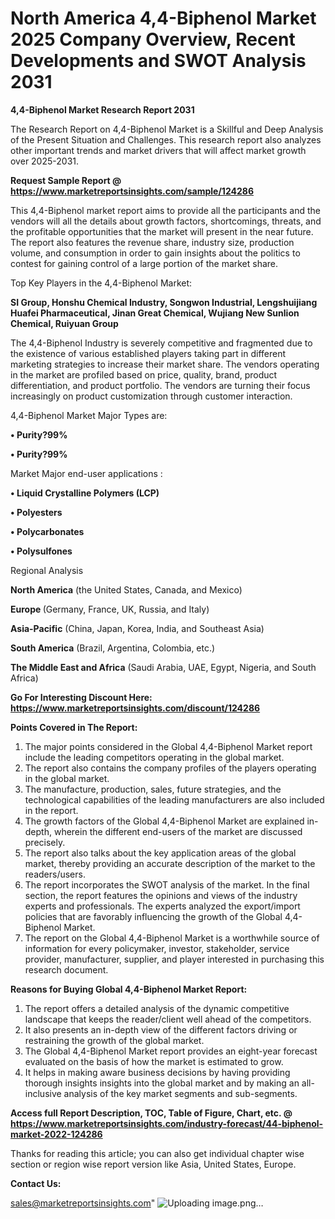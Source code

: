 # North America 4,4-Biphenol Market 2025 Company Overview, Recent Developments and SWOT Analysis 2031

<strong>4,4-Biphenol Market Research Report 2031</strong>

The Research Report on 4,4-Biphenol Market is a Skillful and Deep Analysis of the Present Situation and Challenges. This research report also analyzes other important trends and market drivers that will affect market growth over 2025-2031.

<strong>Request Sample Report @ <a href=https://www.marketreportsinsights.com/sample/124286>https://www.marketreportsinsights.com/sample/124286</a></strong>

This 4,4-Biphenol market report aims to provide all the participants and the vendors will all the details about growth factors, shortcomings, threats, and the profitable opportunities that the market will present in the near future. The report also features the revenue share, industry size, production volume, and consumption in order to gain insights about the politics to contest for gaining control of a large portion of the market share.

Top Key Players in the 4,4-Biphenol Market:

<strong>SI Group, Honshu Chemical Industry, Songwon Industrial, Lengshuijiang Huafei Pharmaceutical, Jinan Great Chemical, Wujiang New Sunlion Chemical, Ruiyuan Group</strong>

The 4,4-Biphenol Industry is severely competitive and fragmented due to the existence of various established players taking part in different marketing strategies to increase their market share. The vendors operating in the market are profiled based on price, quality, brand, product differentiation, and product portfolio. The vendors are turning their focus increasingly on product customization through customer interaction.

4,4-Biphenol Market Major Types are:

<strong>• Purity?99%

• Purity?99%</strong>

Market Major end-user applications :

<strong>• Liquid Crystalline Polymers (LCP)

• Polyesters

• Polycarbonates

• Polysulfones</strong>

Regional Analysis

</u><strong><b>North America</b></strong> (the United States, Canada, and Mexico)

<strong><b>Europe </b></strong>(Germany, France, UK, Russia, and Italy)

<strong><b>Asia-Pacific</b></strong> (China, Japan, Korea, India, and Southeast Asia)

<strong><b>South America</b></strong> (Brazil, Argentina, Colombia, etc.)

<strong><b>The Middle East and Africa</b></strong> (Saudi Arabia, UAE, Egypt, Nigeria, and South Africa)

<strong>Go For Interesting Discount Here: <a href=https://www.marketreportsinsights.com/discount/124286>https://www.marketreportsinsights.com/discount/124286</a></strong>

<strong>Points Covered in The Report:</strong>
<ol>
  <li>The major points considered in the Global 4,4-Biphenol Market report include the leading competitors operating in the global market.</li>
  <li>The report also contains the company profiles of the players operating in the global market.</li>
  <li>The manufacture, production, sales, future strategies, and the technological capabilities of the leading manufacturers are also included in the report.</li>
  <li>The growth factors of the Global 4,4-Biphenol Market are explained in-depth, wherein the different end-users of the market are discussed precisely.</li>
  <li>The report also talks about the key application areas of the global market, thereby providing an accurate description of the market to the readers/users.</li>
  <li>The report incorporates the SWOT analysis of the market. In the final section, the report features the opinions and views of the industry experts and professionals. The experts analyzed the export/import policies that are favorably influencing the growth of the Global 4,4-Biphenol Market.</li>
  <li>The report on the Global 4,4-Biphenol Market is a worthwhile source of information for every policymaker, investor, stakeholder, service provider, manufacturer, supplier, and player interested in purchasing this research document.</li>
</ol>
<strong>Reasons for Buying Global 4,4-Biphenol Market Report:</strong>

<ol>
  <li>The report offers a detailed analysis of the dynamic competitive landscape that keeps the reader/client well ahead of the competitors.</li>
  <li>It also presents an in-depth view of the different factors driving or restraining the growth of the global market.</li>
  <li>The Global 4,4-Biphenol Market report provides an eight-year forecast evaluated on the basis of how the market is estimated to grow.</li>
  <li>It helps in making aware business decisions by having providing thorough insights insights into the global market and by making an all-inclusive analysis of the key market segments and sub-segments.</li>
</ol>
<strong>Access full Report Description, TOC, Table of Figure, Chart, etc. @ <a href=https://www.marketreportsinsights.com/industry-forecast/44-biphenol-market-2022-124286>https://www.marketreportsinsights.com/industry-forecast/44-biphenol-market-2022-124286</a></strong>


Thanks for reading this article; you can also get individual chapter wise section or region wise report version like Asia, United States, Europe.

<strong>Contact Us:</strong>

sales@marketreportsinsights.com"
![Uploading image.png…]()
